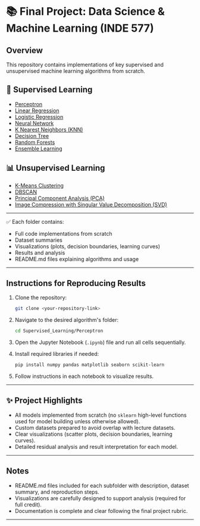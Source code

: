 # 📚 Final Project: Data Science & Machine Learning (INDE 577)

## Overview

This repository contains implementations of key supervised and unsupervised machine learning algorithms from scratch.

## 🧠 Supervised Learning

- [Perceptron](https://github.com/beyzaispiir/ML_Algorithms_From_Scratch/tree/main/Supervised_Learning/Perceptron)
- [Linear Regression](https://github.com/beyzaispiir/ML_Algorithms_From_Scratch/tree/main/Supervised_Learning/Linear%20Regression)
- [Logistic Regression](https://github.com/beyzaispiir/ML_Algorithms_From_Scratch/tree/main/Supervised_Learning/Logistic%20Regression)
- [Neural Network](https://github.com/beyzaispiir/ML_Algorithms_From_Scratch/tree/main/Supervised_Learning/Neural%20Network)
- [K Nearest Neighbors (KNN)](https://github.com/beyzaispiir/ML_Algorithms_From_Scratch/tree/main/Supervised_Learning/KNN)
- [Decision Tree](https://github.com/beyzaispiir/ML_Algorithms_From_Scratch/tree/main/Supervised_Learning/Decision%20Tree)
- [Random Forests](https://github.com/beyzaispiir/ML_Algorithms_From_Scratch/tree/main/Supervised_Learning/Random%20Forests)
- [Ensemble Learning](https://github.com/beyzaispiir/ML_Algorithms_From_Scratch/tree/main/Supervised_Learning/Ensemble%20Learning)

## 📊 Unsupervised Learning

- [K-Means Clustering](https://github.com/beyzaispiir/ML_Algorithms_From_Scratch/tree/main/Unupervised_Learning/K-Means%20Clustering)
- [DBSCAN](https://github.com/beyzaispiir/ML_Algorithms_From_Scratch/tree/main/Unupervised_Learning/DBSCAN)
- [Principal Component Analysis (PCA)](https://github.com/beyzaispiir/ML_Algorithms_From_Scratch/tree/main/Unupervised_Learning/%20Principal%20Component%20Analysis)
- [Image Compression with Singular Value Decomposition (SVD)](https://github.com/beyzaispiir/ML_Algorithms_From_Scratch/tree/main/Unupervised_Learning/Image%20Compression%20with%20the%20Singular%20Value%20Decomposition%20(SVD))

---

✅ Each folder contains:
- Full code implementations from scratch
- Dataset summaries
- Visualizations (plots, decision boundaries, learning curves)
- Results and analysis
- README.md files explaining algorithms and usage

---


## Instructions for Reproducing Results

1. Clone the repository:
    ```bash
    git clone <your-repository-link>
    ```

2. Navigate to the desired algorithm's folder:
    ```bash
    cd Supervised_Learning/Perceptron
    ```

3. Open the Jupyter Notebook (`.ipynb`) file and run all cells sequentially.

4. Install required libraries if needed:
    ```bash
    pip install numpy pandas matplotlib seaborn scikit-learn
    ```

5. Follow instructions in each notebook to visualize results.

---

## ✨ Project Highlights
- All models implemented from scratch (no `sklearn` high-level functions used for model building unless otherwise allowed).
- Custom datasets prepared to avoid overlap with lecture datasets.
- Clear visualizations (scatter plots, decision boundaries, learning curves).
- Detailed residual analysis and result interpretation for each model.

---

## Notes
- README.md files included for each subfolder with description, dataset summary, and reproduction steps.
- Visualizations are carefully designed to support analysis (required for full credit).
- Documentation is complete and clear following the final project rubric.

---
